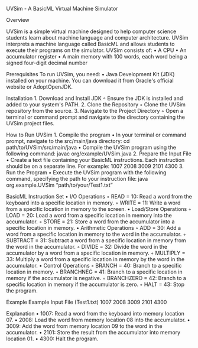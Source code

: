 UVSim - A BasicML Virtual Machine Simulator

Overview

UVSim is a simple virtual machine designed to help computer science students learn about machine language and computer architecture. UVSim interprets a machine language called BasicML and allows students to execute their programs on the simulator.
UVSim consists of:
    • A CPU
    • An accumulator register
    • A main memory with 100 words, each word being a signed four-digit decimal number

Prerequisites
To run UVSim, you need:
    • Java Development Kit (JDK) installed on your machine. You can download it from Oracle's official website or AdoptOpenJDK.

Installation
    1. Download and Install JDK
        ◦ Ensure the JDK is installed and added to your system's PATH.
    2. Clone the Repository
        ◦ Clone the UVSim repository from the source.
    3. Navigate to the Project Directory
        ◦ Open a terminal or command prompt and navigate to the directory containing the UVSim project files.

How to Run UVSim
    1. Compile the program
                • In your terminal or command prompt, navigate to the src/main/java directory:
			cd path/to/UVSim/src/main/java
                • Compile the UVSim program using the following command:
			javac org/example/UVSim.java
    2. Prepare the Input File
    • Create a text file containing your BasicML instructions. Each instruction should be on a separate line. For example:
				1007 
				2008 
				3009 
				2101 
				4300
    3. Run the Program
                • Execute the UVSim program with the following command, specifying the path to your instruction file:
			java org.example.UVSim “path/to/your/Test1.txt”
	
BasicML Instruction Set
    • I/O Operations
        ◦ READ = 10: Read a word from the keyboard into a specific location in memory.
        ◦ WRITE = 11: Write a word from a specific location in memory to the screen.
    • Load/Store Operations
        ◦ LOAD = 20: Load a word from a specific location in memory into the accumulator.
        ◦ STORE = 21: Store a word from the accumulator into a specific location in memory.
    • Arithmetic Operations
        ◦ ADD = 30: Add a word from a specific location in memory to the word in the accumulator.
        ◦ SUBTRACT = 31: Subtract a word from a specific location in memory from the word in the accumulator.
        ◦ DIVIDE = 32: Divide the word in the accumulator by a word from a specific location in memory.
        ◦ MULTIPLY = 33: Multiply a word from a specific location in memory by the word in the accumulator.
    • Control Operations
        ◦ BRANCH = 40: Branch to a specific location in memory.
        ◦ BRANCHNEG = 41: Branch to a specific location in memory if the accumulator is negative.
        ◦ BRANCHZERO = 42: Branch to a specific location in memory if the accumulator is zero.
        ◦ HALT = 43: Stop the program.

Example
Example Input File (Test1.txt)
				1007 
				2008 
				3009 
				2101 
				4300

Explanation
    • 1007: Read a word from the keyboard into memory location 07.
    • 2008: Load the word from memory location 08 into the accumulator.
    • 3009: Add the word from memory location 09 to the word in the accumulator.
    • 2101: Store the result from the accumulator into memory location 01.
    • 4300: Halt the program.

